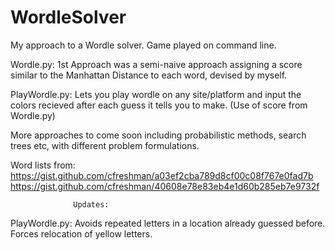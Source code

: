 # WordleSolver
My approach to a Wordle solver. Game played on command line.

Wordle.py: 1st Approach was a semi-naive approach assigning a score similar to the Manhattan Distance to each word, devised by myself.

PlayWordle.py: Lets you play wordle on any site/platform and input the colors recieved after each guess it tells you to make. (Use of score from Wordle.py)

More approaches to come soon including probabilistic methods, search trees etc, with different problem formulations.

Word lists from:
https://gist.github.com/cfreshman/a03ef2cba789d8cf00c08f767e0fad7b
https://gist.github.com/cfreshman/40608e78e83eb4e1d60b285eb7e9732f

                  Updates:
PlayWordle.py: Avoids repeated letters in a location already guessed before. Forces relocation of yellow letters.
